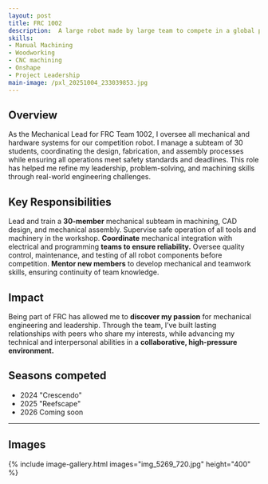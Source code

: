 ```yaml
---
layout: post
title: FRC 1002
description:  A large robot made by large team to compete in a global project of thousands of students
skills: 
- Manual Machining
- Woodworking
- CNC machining
- Onshape
- Project Leadership
main-image: /pxl_20251004_233039853.jpg
---
```

## Overview
As the Mechanical Lead for FRC Team 1002, I oversee all mechanical and hardware systems for our competition robot. I manage a subteam of 30 students, coordinating the design, fabrication, and assembly processes while ensuring all operations meet safety standards and deadlines. This role has helped me refine my leadership, problem-solving, and machining skills through real-world engineering challenges.
## Key Responsibilities
Lead and train a **30-member** mechanical subteam in machining, CAD design, and mechanical assembly.
Supervise safe operation of all tools and machinery in the workshop.
**Coordinate** mechanical integration with electrical and programming **teams to ensure reliability.**
Oversee quality control, maintenance, and testing of all robot components before competition.
**Mentor new members** to develop mechanical and teamwork skills, ensuring continuity of team knowledge.
## Impact
Being part of FRC has allowed me to **discover my passion** for mechanical engineering and leadership. Through the team, I’ve built lasting relationships with peers who share my interests, while advancing my technical and interpersonal abilities in a **collaborative, high-pressure environment.**
## Seasons competed
- 2024 "Crescendo"
- 2025 "Reefscape"
- 2026 Coming soon


---
## Images
{% include image-gallery.html images="img_5269_720.jpg" height="400" %} 
